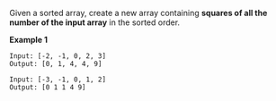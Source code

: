Given a sorted array, create a new array containing **squares of all the number of the input array** in the sorted order.

**Example 1**

```
Input: [-2, -1, 0, 2, 3]
Output: [0, 1, 4, 4, 9]
```

```
Input: [-3, -1, 0, 1, 2]
Output: [0 1 1 4 9]
```